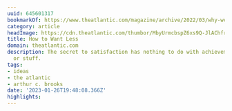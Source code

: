 ```yaml
---
uuid: 645601317
bookmarkOf: https://www.theatlantic.com/magazine/archive/2022/03/why-we-are-never-satisfied-happiness/621304/
category: article
headImage: https://cdn.theatlantic.com/thumbor/MbyUrmcbspZ6xs9Q-JlAChfreuk=/0x43:2000x1085/1200x625/media/img/2022/02/WEL_Brooks_SatisfactionOpener/original.jpg
title: How to Want Less
domain: theatlantic.com
description: The secret to satisfaction has nothing to do with achievement, money,
  or stuff.
tags:
- ideas
- the atlantic
- arthur c. brooks
date: '2023-01-26T19:48:08.366Z'
highlights: 
---
```




